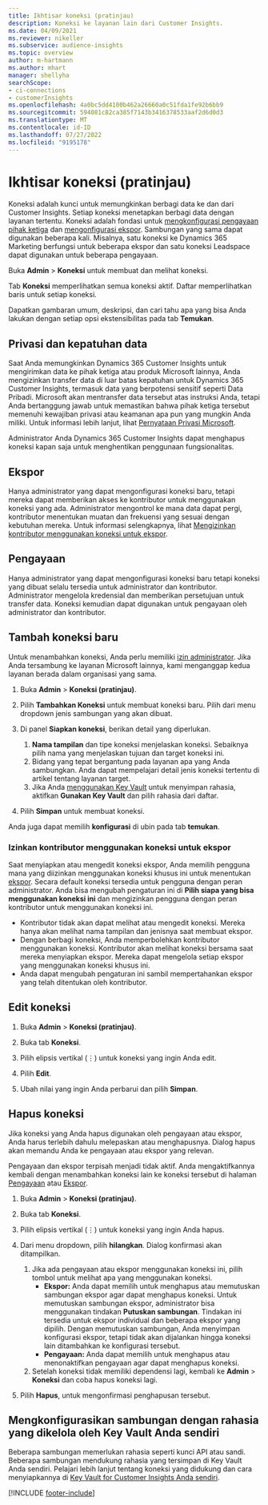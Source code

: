 ```yaml
---
title: Ikhtisar koneksi (pratinjau)
description: Koneksi ke layanan lain dari Customer Insights.
ms.date: 04/09/2021
ms.reviewer: nikeller
ms.subservice: audience-insights
ms.topic: overview
author: m-hartmann
ms.author: mhart
manager: shellyha
searchScope:
- ci-connections
- customerInsights
ms.openlocfilehash: 4a0bc5dd4100b462a26660a0c51fda1fe92b6bb9
ms.sourcegitcommit: 594081c82ca385f7143b3416378533aaf2d6d0d3
ms.translationtype: MT
ms.contentlocale: id-ID
ms.lasthandoff: 07/27/2022
ms.locfileid: "9195178"
---
```

# <a name="connections-preview-overview"></a>Ikhtisar koneksi (pratinjau)

Koneksi adalah kunci untuk memungkinkan berbagi data ke dan dari Customer Insights. Setiap koneksi menetapkan berbagi data dengan layanan tertentu. Koneksi adalah fondasi untuk [mengkonfigurasi pengayaan pihak ketiga](enrichment-hub.md) dan [mengonfigurasi ekspor](export-destinations.md). Sambungan yang sama dapat digunakan beberapa kali. Misalnya, satu koneksi ke Dynamics 365 Marketing berfungsi untuk beberapa ekspor dan satu koneksi Leadspace dapat digunakan untuk beberapa pengayaan.

Buka **Admin** > **Koneksi** untuk membuat dan melihat koneksi.

Tab **Koneksi** memperlihatkan semua koneksi aktif. Daftar memperlihatkan baris untuk setiap koneksi.

Dapatkan gambaran umum, deskripsi, dan cari tahu apa yang bisa Anda lakukan dengan setiap opsi ekstensibilitas pada tab **Temukan**.

## <a name="data-privacy-and-compliance"></a>Privasi dan kepatuhan data

Saat Anda memungkinkan Dynamics 365 Customer Insights untuk mengirimkan data ke pihak ketiga atau produk Microsoft lainnya, Anda mengizinkan transfer data di luar batas kepatuhan untuk Dynamics 365 Customer Insights, termasuk data yang berpotensi sensitif seperti Data Pribadi. Microsoft akan mentransfer data tersebut atas instruksi Anda, tetapi Anda bertanggung jawab untuk memastikan bahwa pihak ketiga tersebut memenuhi kewajiban privasi atau keamanan apa pun yang mungkin Anda miliki. Untuk informasi lebih lanjut, lihat [Pernyataan Privasi Microsoft](https://go.microsoft.com/fwlink/?linkid=396732).

Administrator Anda Dynamics 365 Customer Insights dapat menghapus koneksi kapan saja untuk menghentikan penggunaan fungsionalitas.

## <a name="exports"></a>Ekspor

Hanya administrator yang dapat mengonfigurasi koneksi baru, tetapi mereka dapat memberikan akses ke kontributor untuk menggunakan koneksi yang ada. Administrator mengontrol ke mana data dapat pergi, kontributor menentukan muatan dan frekuensi yang sesuai dengan kebutuhan mereka. Untuk informasi selengkapnya, lihat [Mengizinkan kontributor menggunakan koneksi untuk ekspor](#allow-contributors-to-use-a-connection-for-exports).

## <a name="enrichments"></a>Pengayaan

Hanya administrator yang dapat mengonfigurasi koneksi baru tetapi koneksi yang dibuat selalu tersedia untuk administrator dan kontributor. Administrator mengelola kredensial dan memberikan persetujuan untuk transfer data. Koneksi kemudian dapat digunakan untuk pengayaan oleh administrator dan kontributor.

## <a name="add-a-new-connection"></a>Tambah koneksi baru

Untuk menambahkan koneksi, Anda perlu memiliki [izin administrator](permissions.md). Jika Anda tersambung ke layanan Microsoft lainnya, kami menganggap kedua layanan berada dalam organisasi yang sama.

1. Buka **Admin** > **Koneksi (pratinjau)**.

1. Pilih **Tambahkan Koneksi** untuk membuat koneksi baru. Pilih dari menu dropdown jenis sambungan yang akan dibuat.

1. Di panel **Siapkan koneksi**, berikan detail yang diperlukan.
   1. **Nama tampilan** dan tipe koneksi menjelaskan koneksi. Sebaiknya pilih nama yang menjelaskan tujuan dan target koneksi ini.
   1. Bidang yang tepat bergantung pada layanan apa yang Anda sambungkan. Anda dapat mempelajari detail jenis koneksi tertentu di artikel tentang layanan target.
   1. Jika Anda [menggunakan Key Vault](use-azure-key-vault.md) untuk menyimpan rahasia, aktifkan **Gunakan Key Vault** dan pilih rahasia dari daftar.

1. Pilih **Simpan** untuk membuat koneksi.

Anda juga dapat memilih **konfigurasi** di ubin pada tab **temukan**.

### <a name="allow-contributors-to-use-a-connection-for-exports"></a>Izinkan kontributor menggunakan koneksi untuk ekspor

Saat menyiapkan atau mengedit koneksi ekspor, Anda memilih pengguna mana yang diizinkan menggunakan koneksi khusus ini untuk menentukan [ekspor](export-destinations.md). Secara default koneksi tersedia untuk pengguna dengan peran administrator. Anda bisa mengubah pengaturan ini di **Pilih siapa yang bisa menggunakan koneksi ini** dan mengizinkan pengguna dengan peran kontributor untuk menggunakan koneksi ini.

- Kontributor tidak akan dapat melihat atau mengedit koneksi. Mereka hanya akan melihat nama tampilan dan jenisnya saat membuat ekspor.
- Dengan berbagi koneksi, Anda memperbolehkan kontributor menggunakan koneksi. Kontributor akan melihat koneksi bersama saat mereka menyiapkan ekspor. Mereka dapat mengelola setiap ekspor yang menggunakan koneksi khusus ini.
- Anda dapat mengubah pengaturan ini sambil mempertahankan ekspor yang telah ditentukan oleh kontributor.

## <a name="edit-a-connection"></a>Edit koneksi

1. Buka **Admin** > **Koneksi (pratinjau)**.

1. Buka tab **Koneksi**.

1. Pilih elipsis vertikal (&vellip;) untuk koneksi yang ingin Anda edit.

1. Pilih **Edit**.

1. Ubah nilai yang ingin Anda perbarui dan pilih **Simpan**.

## <a name="remove-a-connection"></a>Hapus koneksi

Jika koneksi yang Anda hapus digunakan oleh pengayaan atau ekspor, Anda harus terlebih dahulu melepaskan atau menghapusnya. Dialog hapus akan memandu Anda ke pengayaan atau ekspor yang relevan.

Pengayaan dan ekspor terpisah menjadi tidak aktif. Anda mengaktifkannya kembali dengan menambahkan koneksi lain ke koneksi tersebut di halaman [Pengayaan](enrichment-hub.md) atau [Ekspor](export-destinations.md).

1. Buka **Admin** > **Koneksi (pratinjau)**.

1. Buka tab **Koneksi**.

1. Pilih elipsis vertikal (&vellip;) untuk koneksi yang ingin Anda hapus.

1. Dari menu dropdown, pilih **hilangkan**. Dialog konfirmasi akan ditampilkan.

   1. Jika ada pengayaan atau ekspor menggunakan koneksi ini, pilih tombol untuk melihat apa yang menggunakan koneksi.
      - **Ekspor:** Anda dapat memilih untuk menghapus atau memutuskan sambungan ekspor agar dapat menghapus koneksi. Untuk memutuskan sambungan ekspor, administrator bisa menggunakan tindakan **Putuskan sambungan**. Tindakan ini tersedia untuk ekspor individual dan beberapa ekspor yang dipilih. Dengan memutuskan sambungan, Anda menyimpan konfigurasi ekspor, tetapi tidak akan dijalankan hingga koneksi lain ditambahkan ke konfigurasi tersebut.
      - **Pengayaan:** Anda dapat memilih untuk menghapus atau menonaktifkan pengayaan agar dapat menghapus koneksi.
   1. Setelah koneksi tidak memiliki dependensi lagi, kembali ke **Admin** > **Koneksi** dan coba hapus koneksi lagi.

1. Pilih **Hapus**, untuk mengonfirmasi penghapusan tersebut.

## <a name="set-up-connections-with-secrets-managed-by-your-own-key-vault"></a>Mengkonfigurasikan sambungan dengan rahasia yang dikelola oleh Key Vault Anda sendiri

Beberapa sambungan memerlukan rahasia seperti kunci API atau sandi. Beberapa sambungan mendukung rahasia yang tersimpan di Key Vault Anda sendiri. Pelajari lebih lanjut tentang koneksi yang didukung dan cara menyiapkannya di [Key Vault for Customer Insights Anda sendiri](use-azure-key-vault.md).

[!INCLUDE [footer-include](includes/footer-banner.md)]
